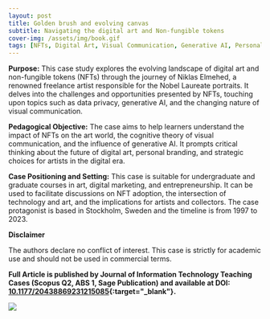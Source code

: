 ```yaml
---
layout: post
title: Golden brush and evolving canvas
subtitle: Navigating the digital art and Non-fungible tokens
cover-img: /assets/img/book.gif
tags: [NFTs, Digital Art, Visual Communication, Generative AI, Personal Branding, Fintech]
---
```


**Purpose:** This case study explores the evolving landscape of digital art and non-fungible tokens (NFTs) through the journey of Niklas Elmehed, a renowned freelance artist responsible for the Nobel Laureate portraits. It delves into the challenges and opportunities presented by NFTs, touching upon topics such as data privacy, generative AI, and the changing nature of visual communication. 

**Pedagogical Objective:** The case aims to help learners understand the impact of NFTs on the art world, the cognitive theory of visual communication, and the influence of generative AI. It prompts critical thinking about the future of digital art, personal branding, and strategic choices for artists in the digital era. 

**Case Positioning and Setting:** This case is suitable for undergraduate and graduate courses in art, digital marketing, and entrepreneurship. It can be used to facilitate discussions on NFT adoption, the intersection of technology and art, and the implications for artists and collectors. The case protagonist is based in Stockholm, Sweden and the timeline is from 1997 to 2023.

**Disclaimer**

The authors declare no conflict of interest. This case is strictly for academic use and should not be used in commercial terms. 

**Full Article is published by Journal of Information Technology Teaching Cases (Scopus Q2, ABS 1, Sage Publication) and available at DOI: [10.1177/20438869231215085](https://doi.org/10.1177/20438869231215085){:target="_blank"}.**

![](/assets/img/case_snap.jpg)
